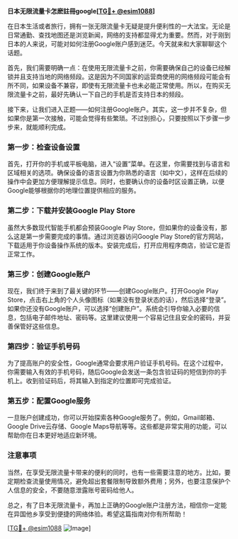 **日本无限流量卡怎麽註冊google[[TG💪+ @esim1088](https://t.me/s/esim1088)]**

在日本生活或者旅行，拥有一张无限流量卡无疑是提升便利性的一大法宝。无论是日常通勤、查找地图还是浏览新闻，网络的支持都显得尤为重要。然而，对于刚到日本的人来说，可能对如何注册Google账户感到迷茫。今天就来和大家聊聊这个话题。

首先，我们需要明确一点：在使用无限流量卡之前，你需要确保自己的设备已经解锁并且支持当地的网络频段。这是因为不同国家的运营商使用的网络频段可能会有所不同，如果设备不兼容，即使有无限流量卡也未必能正常使用。所以，在购买无限流量卡之前，最好先确认一下自己的手机是否支持日本的频段。

接下来，让我们进入正题——如何注册Google账户。其实，这一步并不复杂，但如果你是第一次接触，可能会觉得有些繁琐。不过别担心，只要按照以下步骤一步步来，就能顺利完成。

### 第一步：检查设备设置

首先，打开你的手机或平板电脑，进入“设置”菜单。在这里，你需要找到与语言和区域相关的选项。确保设备的语言设置为你熟悉的语言（如中文），这样在后续的操作中会更加方便理解提示信息。同时，也要确认你的设备时区设置正确，以便Google能够根据你的地理位置提供相应的服务。

### 第二步：下载并安装Google Play Store

虽然大多数现代智能手机都会预装Google Play Store，但如果你的设备没有，那么这是第一步需要完成的事情。通过浏览器访问Google Play Store的官方网站，下载适用于你设备操作系统的版本。安装完成后，打开应用程序商店，验证它是否正常工作。

### 第三步：创建Google账户

现在，我们终于来到了最关键的环节——创建Google账户。打开Google Play Store，点击右上角的个人头像图标（如果没有登录状态的话），然后选择“登录”。如果你还没有Google账户，可以选择“创建账户”。系统会引导你输入必要的信息，包括电子邮件地址、密码等。这里建议使用一个容易记住且安全的密码，并妥善保管好这些信息。

### 第四步：验证手机号码

为了提高账户的安全性，Google通常会要求用户验证手机号码。在这个过程中，你需要输入有效的手机号码，随后Google会发送一条包含验证码的短信到你的手机上。收到验证码后，将其输入到指定的位置即可完成验证。

### 第五步：配置Google服务

一旦账户创建成功，你可以开始探索各种Google服务了。例如，Gmail邮箱、Google Drive云存储、Google Maps导航等等。这些都是非常实用的功能，可以帮助你在日本更好地适应新环境。

### 注意事项

当然，在享受无限流量卡带来的便利的同时，也有一些需要注意的地方。比如，要定期检查流量使用情况，避免超出套餐限制导致额外费用；另外，也要注意保护个人信息的安全，不要随意泄露账号密码给他人。

总之，有了日本无限流量卡，再加上正确的Google账户注册方法，相信你一定能在异国他乡享受到便捷的网络体验。希望这篇指南对你有所帮助！

[[TG💪+ @esim1088](https://t.me/s/esim1088) ![Image](https://i.postimg.cc/4NQfJmqS/Snipaste-2025-05-13-00-14-12.png)]